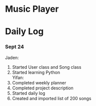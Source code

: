 # Music Player

# Daily Log
### Sept 24
Jaden: 
1. Started User class and Song class
2. Started learning Python<br />
Yifan:
1. Completed weekly planner
2. Completed project description
3. Started daily log
4. Created and imported list of 200 songs